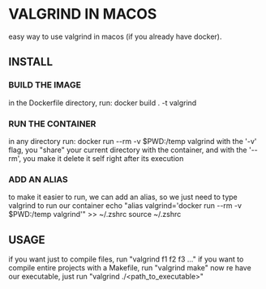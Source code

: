 # VALGRIND IN MACOS
easy way to use valgrind in macos (if you already have docker).

## INSTALL
### BUILD THE IMAGE
in the Dockerfile directory, run:
docker build . -t valgrind

### RUN THE CONTAINER
in any directory run:
docker run --rm -v $PWD:/temp valgrind
with the '-v' flag, you "share" your current directory with the container, and with the '--rm', you make it delete it self right after its execution


### ADD AN ALIAS
to make it easier to run, we can add an alias, so we just need to type valgrind to run our container
echo "alias valgrind='docker run --rm -v $PWD:/temp valgrind'" >> ~/.zshrc
source ~/.zshrc

## USAGE
if you want just to compile files, run "valgrind f1 f2 f3 ..."
if you want to compile entire projects with a Makefile, run "valgrind make"
now re have our executable, just run "valgrind ./<path_to_executable>"

